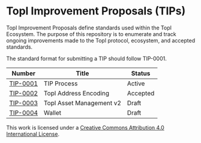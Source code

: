 # Topl Improvement Proposals (TIPs)

Topl Improvement Proposals define standards used within the Topl Ecosystem. The purpose of this repository is to enumerate and track ongoing improvements made to the Topl protocol, ecosystem, and accepted standards.

The standard format for submitting a TIP should follow TIP-0001.


| Number   | Title            | Status |
|----------|------------------|--------|
| [TIP-0001](https://github.com/Topl/tips/tree/main/TIP-0001) | TIP Process      | Active    |
| [TIP-0002](https://github.com/Topl/tips/tree/main/TIP-0002) | Topl Address Encoding      | Accepted  |
| [TIP-0003](https://github.com/Topl/tips/tree/main/TIP-0003) | Topl Asset Management v2      | Draft     |
| [TIP-0004](https://github.com/Topl/tips/tree/main/TIP-0004) | Wallet      | Draft     |


This work is licensed under a
[Creative Commons Attribution 4.0 International License][cc-by].

[cc-by]: http://creativecommons.org/licenses/by/4.0/
